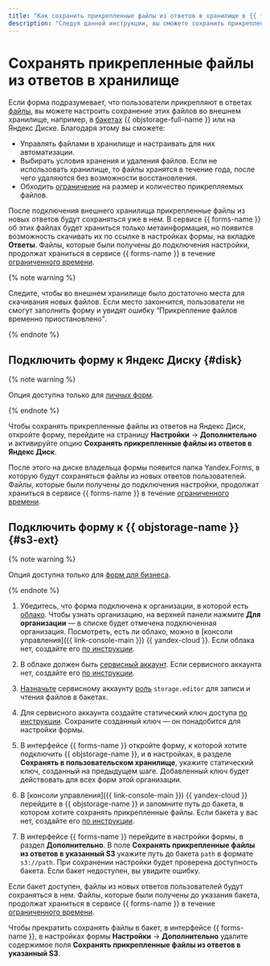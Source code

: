 ```yaml
---
title: "Как сохранить прикрепленные файлы из ответов в хранилище в {{ forms-full-name }}"
description: "Следуя данной инструкции, вы сможете сохранить прикрепленные файлы из ответов в хранилище." 
---
```


# Сохранять прикрепленные файлы из ответов в хранилище

Если форма подразумевает, что пользователи прикрепляют в ответах [файлы](blocks-ref/file.md), вы можете настроить сохранение этих файлов во внешнем хранилище, например, в [бакетах](../storage/concepts/bucket.md) {{ objstorage-full-name }} или на Яндекс Диске. Благодаря этому вы сможете:

* Управлять файлами в хранилище и настраивать для них автоматизации.
* Выбирать условия хранения и удаления файлов. Если не использовать хранилище, то файлы хранятся в течение года, после чего удаляются без возможности восстановления.
* Обходить [ограничение](blocks-ref/file.md) на размер и количество прикрепляемых файлов.

После подключения внешнего хранилища прикрепленные файлы из новых ответов будут сохраняться уже в нем. В сервисе {{ forms-name }} об этих файлах будет храниться только метаинформация, но появится возможность скачивать их по ссылке в настройках формы, на вкладке **Ответы**. Файлы, которые были получены до подключения настройки, продолжат храниться в сервисе {{ forms-name }} в течение [ограниченного времени](answers.md#files).

{% note warning %}

Следите, чтобы во внешнем хранилище было достаточно места для скачивания новых файлов. Если место закончится, пользователи не смогут заполнить форму и увидят ошибку <q>Прикрепление файлов временно приостановлено</q>.

{% endnote %}




## Подключить форму к Яндекс Диску {#disk}

{% note warning %}

Опция доступна только для [личных форм](personal-forms.md).

{% endnote %}

Чтобы сохранять прикрепленные файлы из ответов на Яндекс Диск, откройте форму, перейдите на страницу **Настройки** → **Дополнительно** и активируйте опцию **Сохранять прикрепленные файлы из ответов в Яндекс Диск**.

После этого на диске владельца формы появится папка Yandex.Forms, в которую будут сохраняться файлы из новых ответов пользователей. Файлы, которые были получены до подключения настройки, продолжат храниться в сервисе {{ forms-name }} в течение [ограниченного времени](answers.md#files).



## Подключить форму к {{ objstorage-name }} {#s3-ext}

{% note warning %}

Опция доступна только для [форм для бизнеса](forms-for-org.md).

{% endnote %}

1. Убедитесь, что форма подключена к организации, в которой есть [облако](../organization/concepts/manage-services.md#cloud). Чтобы узнать организацию, на верхней панели нажмите **Для организации** — в списке будет отмечена подключенная организация. Посмотреть, есть ли облако, можно в [консоли управления]({{ link-console-main }}) {{ yandex-cloud }}. Если облака нет, создайте его [по инструкции](../resource-manager/operations/cloud/create.md).

1. В облаке должен быть [сервисный аккаунт](../iam/concepts/users/service-accounts.md). Если сервисного аккаунта нет, создайте его [по инструкции](../iam/operations/sa/create.md).

1. [Назначьте](../iam/operations/sa/assign-role-for-sa.md) сервисному аккаунту [роль](../storage/security/index.md#storage-editor) `storage.editor` для записи и чтения файлов в бакетах.

1. Для сервисного аккаунта создайте статический ключ доступа [по инструкции](../iam/operations/sa/create-access-key.md). Сохраните созданный ключ — он понадобится для настройки формы.

1. В интерфейсе {{ forms-name }} откройте форму, к которой хотите подключить {{ objstorage-name }}, и в настройках, в разделе **Сохранять в пользовательском хранилище**, укажите статический ключ, созданный на предыдущем шаге. Добавленный ключ будет действовать для всех форм этой организации.

1. В [консоли управления]({{ link-console-main }}) {{ yandex-cloud }} перейдите в {{ objstorage-name }} и запомните путь до бакета, в котором хотите сохранять прикрепленные файлы. Если бакета у вас нет, создайте его [по инструкции](../storage/operations/buckets/create.md).

1. В интерфейсе {{ forms-name }} перейдите в настройки формы, в раздел **Дополнительно**. В поле **Сохранять прикрепленные файлы из ответов в указанный S3** укажите путь до бакета `path` в формате `s3://path`. При сохранении настройки будет проверена доступность бакета. Если бакет недоступен, вы увидите ошибку.
   
Если бакет доступен, файлы из новых ответов пользователей будут сохраняться в нем. Файлы, которые были получены до указания бакета, продолжат храниться в сервисе {{ forms-name }} в течение [ограниченного времени](answers.md#files).

Чтобы прекратить сохранять файлы в бакет, в интерфейсе {{ forms-name }}, в настройках формы **Настройки** → **Дополнительно** удалите содержимое поля **Сохранять прикрепленные файлы из ответов в указанный S3**.

